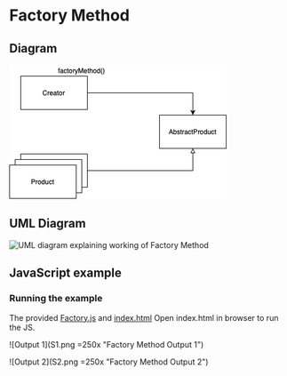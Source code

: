 # Factory Method

## Diagram

![Diagram explaining working of Factory Method](working.png "Diagram of Factory Method")

## UML Diagram 

![UML diagram explaining working of Factory Method](uml.png=250x "UML class diagram of Factory Method")


## JavaScript example


### Running the example

The provided [Factory.js](Factory.js) and [index.html](index.html) 
Open index.html in browser to run the JS.


![Output 1](S1.png =250x "Factory Method Output 1")

![Output 2](S2.png =250x "Factory Method Output 2")


